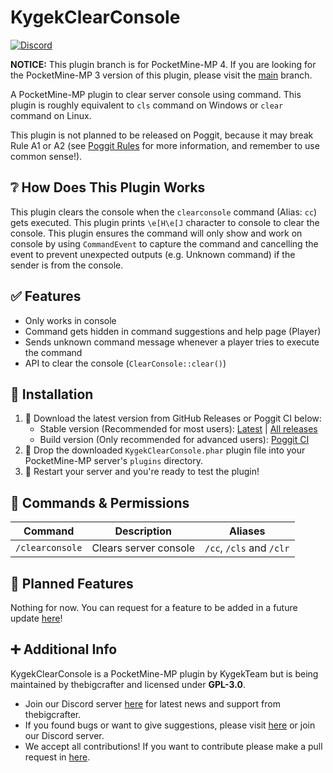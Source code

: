 # KygekClearConsole

[![Discord](https://img.shields.io/discord/970294579372912700.svg?label=&logo=discord&logoColor=ffffff&color=7389D8&labelColor=6A7EC2)](https://discord.gg/cEXW8uK6QA)

**NOTICE:** This plugin branch is for PocketMine-MP 4. If you are looking for the PocketMine-MP 3 version of this plugin, please visit the [main](https://github.com/thebigcrafter/KygekClearConsole/tree/main) branch.

A PocketMine-MP plugin to clear server console using command. This plugin is roughly equivalent to `cls` command on Windows or `clear` command on Linux.

This plugin is not planned to be released on Poggit, because it may break Rule A1 or A2 (see [Poggit Rules](https://poggit.pmmp.io/rules.edit) for more information, and remember to use common sense!).

## ❔ How Does This Plugin Works

This plugin clears the console when the `clearconsole` command (Alias: `cc`) gets executed. This plugin prints `\e[H\e[J` character to console to clear the console. This plugin ensures the command will only show and work on console by using `CommandEvent` to capture the command and cancelling the event to prevent unexpected outputs (e.g. Unknown command) if the sender is from the console.

## ✅ Features

- Only works in console
- Command gets hidden in command suggestions and help page (Player)
- Sends unknown command message whenever a player tries to execute the command
- API to clear the console (`ClearConsole::clear()`)

## 🔧 Installation

1. 🔽 Download the latest version from GitHub Releases or Poggit CI below:
    - Stable version (Recommended for most users): [Latest](https://github.com/KygekTeam/KygekClearConsole/releases/latest) | [All releases](https://github.com/KygekTeam/KygekClearConsole/releases)
    - Build version (Only recommended for advanced users): [Poggit CI](https://poggit.pmmp.io/ci/KygekTeam/KygekClearConsole/~)
2. 📁 Drop the downloaded `KygekClearConsole.phar` plugin file into your PocketMine-MP server's `plugins` directory.
3. 🔄 Restart your server and you're ready to test the plugin!

## 🔐 Commands & Permissions

| Command | Description | Aliases |
| --- | --- | --- |
| `/clearconsole` | Clears server console | `/cc`, `/cls` and `/clr` |

## 🧾 Planned Features

Nothing for now. You can request for a feature to be added in a future update [here](https://github.com/KygekTeam/KygekClearConsole/issues)!

## ➕ Additional Info

KygekClearConsole is a PocketMine-MP plugin by KygekTeam but is being maintained by thebigcrafter and licensed under **GPL-3.0**.

- Join our Discord server [here](https://discord.gg/cEXW8uK6QA) for latest news and support from thebigcrafter.
- If you found bugs or want to give suggestions, please visit [here](https://github.com/thebigcrafter/KygekClearConsole/issues) or join our Discord server.
- We accept all contributions! If you want to contribute please make a pull request in [here](https://github.com/thebigcrafter/KygekClearConsole/pulls).
